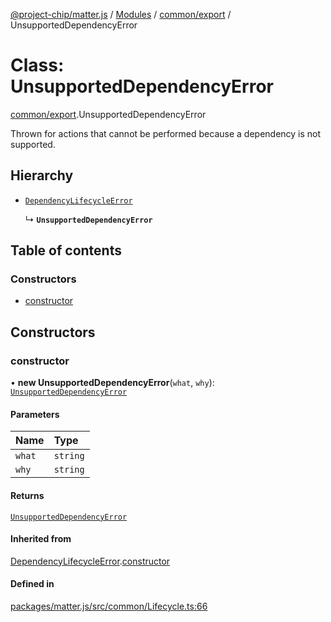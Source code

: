 [@project-chip/matter.js](../README.md) / [Modules](../modules.md) / [common/export](../modules/common_export.md) / UnsupportedDependencyError

# Class: UnsupportedDependencyError

[common/export](../modules/common_export.md).UnsupportedDependencyError

Thrown for actions that cannot be performed because a dependency is not supported.

## Hierarchy

- [`DependencyLifecycleError`](common_export.DependencyLifecycleError.md)

  ↳ **`UnsupportedDependencyError`**

## Table of contents

### Constructors

- [constructor](common_export.UnsupportedDependencyError.md#constructor)

## Constructors

### constructor

• **new UnsupportedDependencyError**(`what`, `why`): [`UnsupportedDependencyError`](common_export.UnsupportedDependencyError.md)

#### Parameters

| Name | Type |
| :------ | :------ |
| `what` | `string` |
| `why` | `string` |

#### Returns

[`UnsupportedDependencyError`](common_export.UnsupportedDependencyError.md)

#### Inherited from

[DependencyLifecycleError](common_export.DependencyLifecycleError.md).[constructor](common_export.DependencyLifecycleError.md#constructor)

#### Defined in

[packages/matter.js/src/common/Lifecycle.ts:66](https://github.com/project-chip/matter.js/blob/3adaded6/packages/matter.js/src/common/Lifecycle.ts#L66)
